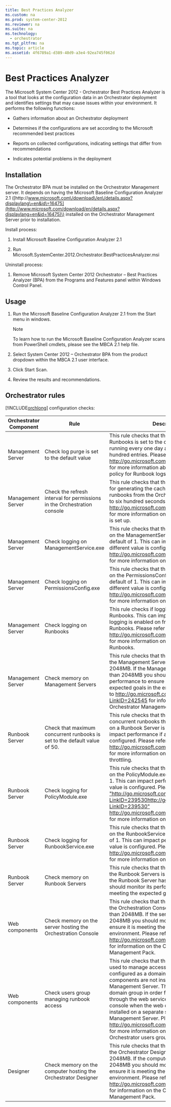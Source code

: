 ```yaml
---
title: Best Practices Analyzer
ms.custom: na
ms.prod: system-center-2012
ms.reviewer: na
ms.suite: na
ms.technology: 
  - orchestrator
ms.tgt_pltfrm: na
ms.topic: article
ms.assetid: 4f6789a1-d389-40d9-a3e4-92ea745f062d
---
```

# Best Practices Analyzer
The Microsoft System Center 2012 \- Orchestrator Best Practices Analyzer is a tool that looks at the configuration data in an Orchestrator deployment and identifies settings that may cause issues within your environment. It performs the following functions:

-   Gathers information about an Orchestrator deployment

-   Determines if the configurations are set according to the Microsoft recommended best practices

-   Reports on collected configurations, indicating settings that differ from recommendations

-   Indicates potential problems in the deployment

## Installation
The Orchestrator BPA must be installed on the Orchestrator Management server. It depends on having the Microsoft Baseline Configuration Analyzer 2.1 \([http:\/\/www.microsoft.com\/download\/en\/details.aspx?displaylang\=en&id\=16475](http://www.microsoft.com/download/en/details.aspx?displaylang=en&id=16475)\) installed on the Orchestrator Management Server prior to installation.

Install process:

1.  Install Microsoft Baseline Configuration Analyzer 2.1

2.  Run Microsoft.SystemCenter.2012.Orchestrator.BestPracticesAnalyzer.msi

Uninstall process:

1.  Remove Microsoft System Center 2012 Orchestrator – Best Practices Analyzer \(BPA\) from the Programs and Features panel within Windows Control Panel.

## Usage

1.  Run the Microsoft Baseline Configuration Analyzer 2.1 from the Start menu in windows.

    > [!NOTE]
    > To learn how to run the Microsoft Baseline Configuration Analyzer scans from PowerShell cmdlets, please see the MBCA 2.1 help file.

2.  Select System Center 2012 – Orchestrator BPA from the product dropdown within the MBCA 2.1 user interface.

3.  Click Start Scan.

4.  Review the results and recommendations.

## Orchestrator rules
[!INCLUDE[orchlong](../Token/orchlong_md.md)] configuration checks:

|Orchestrator Component|Rule|Description|
|--------------------------|--------|---------------|
|Management Server|Check log purge is set to the default value|This rule checks that the default log purging for Runbooks is set to the default values for running every one day and to keep the last five hundred entries. Please refer to [http:\/\/go.microsoft.com\/fwlink\/?LinkID\=239613](http://go.microsoft.com/fwlink/?LinkID=239613) for more information about setting the purging policy for Runbook logs.|
|Management Server|Check the refresh interval for permissions in the Orchestration console|This rule checks that the default refresh interval for generating the cache that allows access to runbooks from the Orchestration Console is set to six hundred seconds. Please refer to [http:\/\/go.microsoft.com\/fwlink\/?LinkID\=239946](http://go.microsoft.com/fwlink/?LinkID=239946) for more information on how the refresh cache is set up.|
|Management Server|Check logging on ManagementService.exe|This rule checks that the default trace logging on the ManagementService.exe is set to the default of 1. This can impact performance if a different value is configured. Please refer to [http:\/\/go.microsoft.com\/fwlink\/?LinkID\=239530](http://go.microsoft.com/fwlink/?LinkID=239530) for more information on configuring trace logs.|
|Management Server|Check logging on PermissionsConfig.exe|This rule checks that the default trace logging on the PermissionsConfig.exe is set to the default of 1. This can impact performance if a different value is configured. Please refer to [http:\/\/go.microsoft.com\/fwlink\/?LinkID\=239530](http://go.microsoft.com/fwlink/?LinkID=239530) for more information on configuring trace logs.|
|Management Server|Check logging on Runbooks|This rule checks if logging is enabled on Runbooks. This can impact performance if logging is enabled on frequently used Runbooks. Please refer to [http:\/\/go.microsoft.com\/fwlink\/?LinkID\=239614](http://go.microsoft.com/fwlink/?LinkID=239614) for more information on enabling logging on Runbooks.|
|Management Server|Check memory on Management  Servers|This rule checks that the memory allocated to the Management Server is greater than 2048MB. If the Management Server has less than 2048MB you should monitor its performance to ensure it is meeting the expected goals in the environment. Please refer to [http:\/\/go.microsoft.com\/fwlink\/?LinkID\=242545](http://go.microsoft.com/fwlink/?LinkID=242545) for information on the Orchestrator Management Pack.|
|Runbook Server|Check that maximum concurrent runbooks is set to the default value of 50.|This rule checks that the maximum number of concurrent runbooks that are configured to run on a Runbook Server is set to fifty. This can impact performance if a different value is configured. Please refer to [http:\/\/go.microsoft.com\/fwlink\/?LinkID\=239560](http://go.microsoft.com/fwlink/?LinkID=239560) for more information on configuring Runbook throttling.|
|Runbook Server|Check logging for PolicyModule.exe|This rule checks that the default trace logging on the PolicyModule.exe is set to the default of 1. This can impact performance if a different value is configured. Please refer to [HYPERLINK "http:\/\/go.microsoft.com\/fwlink\/?LinkID\=239530http:\/\/go.microsoft.com\/fwlink\/?LinkID\=239530" http:\/\/go.microsoft.com\/fwlink\/?LinkID\=239530](http://go.microsoft.com/fwlink/?LinkID=239530) for more information on configuring trace logs.|
|Runbook Server|Check logging for RunbookService.exe|This rule checks that the default trace logging on the RunbookService.exe is set to the default of 1. This can impact performance if a different value is configured. Please refer to [http:\/\/go.microsoft.com\/fwlink\/?LinkID\=239530](http://go.microsoft.com/fwlink/?LinkID=239530) for more information on configuring trace logs.|
|Runbook Server|Check memory on Runbook Servers|This rule checks that the memory allocated to the Runbook Servers is greater than 2048MB. If the Runbook Server has less than 2048MB you should monitor its performance to ensure it is meeting the expected goals in the environment.|
|Web components|Check memory on the server hosting the Orchestration Console|This rule checks that the memory allocated to the Orchestration Console server is greater than 2048MB. If the server has less than 2048MB you should monitor its performance to ensure it is meeting the expected goals in the environment. Please refer to [http:\/\/go.microsoft.com\/fwlink\/?LinkID\=242545](http://go.microsoft.com/fwlink/?LinkID=242545) for information on the Orchestrator Management Pack.|
|Web components|Check users group managing runbook access|This rule checks that the windows group that is used to manage access to runbooks is configured as a domain group if the web components are not installed on the Management Server. The group must be a domain group in order for users to have access through the web service and Orchestration console when the web components are installed on a separate server than the Management Server. Please refer to [http:\/\/go.microsoft.com\/fwlink\/?LinkID\=239561](http://go.microsoft.com/fwlink/?LinkID=239561) for more information on configuring the Orchestrator users group.|
|Designer|Check memory on the computer hosting the Orchestrator Designer|This rule checks that the memory allocated to the Orchestrator Designer is greater than 2048MB. If the computer has less than 2048MB you should monitor its performance to ensure it is meeting the expected goals in the environment. Please refer to [http:\/\/go.microsoft.com\/fwlink\/?LinkID\=242545](http://go.microsoft.com/fwlink/?LinkID=242545) for information on the Orchestrator Management Pack.|

